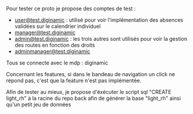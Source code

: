 Pour tester ce proto je propose des comptes de test :

- user@test.diginamic : utilisé pour voir l'implémentation des absences validées sur le calendrier individuel
- manager@test.diginamic 
- admin@test.diginamic : les trois autres sont utilisés pour voir la gestion des routes en fonction des droits
- adminmanager@test.diginamic

Tous se connecte avec le mdp : diginamic

Concernant les features, si dans le bandeau de navigation un click ne répond pas, c'est que la feature n'est pas implémentée.

Afin de tester au mieux, je propose d'éxécuter le script sql "CREATE light_rh" à la racine du repo back afin de générer la base "light_rh" ainsi qu'un petit jeu de données
